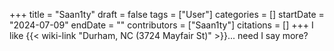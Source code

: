 +++
title = "Saan1ty"
draft = false
tags = ["User"]
categories = []
startDate = "2024-07-09"
endDate = ""
contributors = ["Saan1ty"]
citations = []
+++
I like {{< wiki-link "Durham, NC (3724 Mayfair St)" >}}... need I say more?
